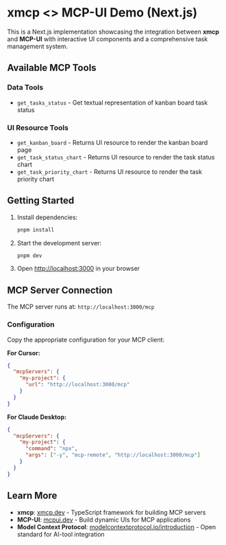 # xmcp &lt;&gt; MCP-UI Demo (Next.js)

This is a Next.js implementation showcasing the integration between **xmcp** and **MCP-UI** with interactive UI components and a comprehensive task management system.

## Available MCP Tools

### Data Tools
- `get_tasks_status` - Get textual representation of kanban board task status

### UI Resource Tools
- `get_kanban_board` - Returns UI resource to render the kanban board page
- `get_task_status_chart` - Returns UI resource to render the task status chart
- `get_task_priority_chart` - Returns UI resource to render the task priority chart

## Getting Started

1. Install dependencies:
   ```bash
   pnpm install
   ```

2. Start the development server:
   ```bash
   pnpm dev
   ```

3. Open [http://localhost:3000](http://localhost:3000) in your browser

## MCP Server Connection

The MCP server runs at: `http://localhost:3000/mcp`

### Configuration

Copy the appropriate configuration for your MCP client:

**For Cursor:**
```json
{
  "mcpServers": {
    "my-project": {
      "url": "http://localhost:3000/mcp"
    }
  }
}
```

**For Claude Desktop:**
```json
{
  "mcpServers": {
    "my-project": {
      "command": "npx",
      "args": ["-y", "mcp-remote", "http://localhost:3000/mcp"]
    }
  }
}
```

## Learn More

- **xmcp**: [xmcp.dev](https://xmcp.dev) - TypeScript framework for building MCP servers
- **MCP-UI**: [mcpui.dev](https://mcpui.dev) - Build dynamic UIs for MCP applications  
- **Model Context Protocol**: [modelcontextprotocol.io/introduction](https://modelcontextprotocol.io/introduction) - Open standard for AI-tool integration